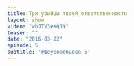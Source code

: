 ```yaml
---
title: Три убийцы твоей ответственности
layout: show
video: "wbJTV3eKQJY"
teaser: ""
date: "2016-03-22"
episode: 5
subtitle: '#ШоуВоробьёва 5'
---
```

